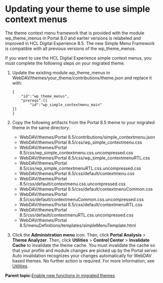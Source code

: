 # Updating your theme to use simple context menus 

The theme context menu framework that is provided with the module wp\_theme\_menus in Portal 8.0 and earlier versions is relabeled and improved in HCL Digital Experience 8.5. The new Simple Menu Framework is compatible with all previous versions of the wp\_theme\_menus.

If you want to use the HCL Digital Experience simple context menus, you must complete the following steps on your migrated theme.

1.  Update the existing module wp\_theme\_menus in WebDAV/themes/your\_theme/contributions/theme.json and replace it with:

    ```
    {
    	"id":"wp_theme_menus",
    	"prereqs":[{
    		"id":"wp_simple_contextmenu_main"
    }]
    }
    ```

2.  Copy the following artifacts from the Portal 8.5 theme to your migrated theme in the same directory:

    -   WebDAV/themes/Portal 8.5/contributions/simple\_contextmenu.json
    -   WebDAV/themes/Portal 8.5/css/wp\_simple\_contextmenu.css
    -   WebDAV/themes/Portal 8.5/css/wp\_simple\_contextmenu.css.uncompressed.css
    -   WebDAV/themes/Portal 8.5/css/wp\_simple\_contextmenuRTL.css
    -   WebDAV/themes/Portal 8.5/css/wp\_simple\_contextmenuRTL.css.uncompressed.css
    -   WebDAV/themes/Portal 8.5/css/default/contextmenu.css
    -   WebDAV/themes/Portal 8.5/css/default/contextmenu.css.uncompressed.css
    -   WebDAV/themes/Portal 8.5/css/default/contextmenuCommon.css
    -   WebDAV/themes/Portal 8.5/css/default/contextmenuCommon.css.uncompressed.css
    -   WebDAV/themes/Portal 8.5/css/default/contextmenuRTL.css
    -   WebDAV/themes/Portal 8.5/css/default/contextmenuRTL.css.uncompressed.css
    -   WebDAV/themes/Portal 8.5/menuDefinitions/templates/simpleMenuTemplate.html
3.  Click the **Administration menu** icon. Then, click **Portal Analysis** \> **Theme Analyzer**. Then, click **Utilities** \> **Control Center** \> **Invalidate Cache** to invalidate the theme cache. You must invalidate the cache so that your profile and module changes are picked up by the Portal server. Auto invalidation recognizes your changes automatically for WebDAV based themes. No further action is required. For more information, see [Utilities](../dev-theme/themeopt_an_util.md#).


**Parent topic:**[Enable new functions in migrated themes ](../dev-theme/themeopt_migrate_deploy80.md)

